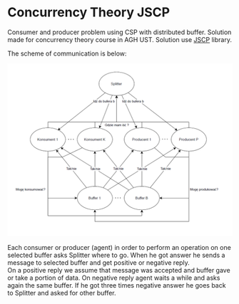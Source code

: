 # Concurrency Theory JSCP

Consumer and producer problem using CSP with distributed buffer.
Solution made for concurrency theory course in AGH UST.
Solution use [JSCP](https://www.cs.kent.ac.uk/projects/ofa/jcsp/) library.

The scheme of communication is below:

![img.png](img.png)

Each consumer or producer (agent) in order to perform an operation on one selected buffer asks Splitter where to go.
When he got answer he sends a message to selected buffer and get positive or negative reply.<br>
On a positive reply we assume that message was accepted and buffer gave or take a portion of data.
On negative reply agent waits a while and asks again the same buffer. If he got three times negative answer he goes back to Splitter and asked for other buffer.<br>